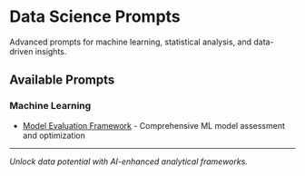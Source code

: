 # Data Science Prompts

Advanced prompts for machine learning, statistical analysis, and data-driven insights.

## Available Prompts

### Machine Learning
- [Model Evaluation Framework](./model-evaluation-framework.md) - Comprehensive ML model assessment and optimization

---

*Unlock data potential with AI-enhanced analytical frameworks.*